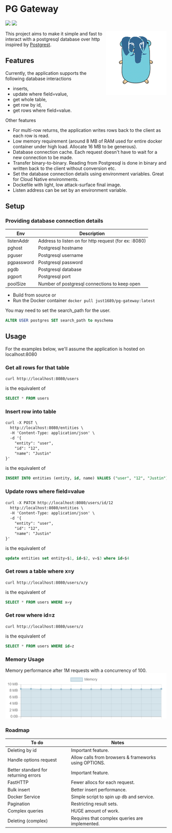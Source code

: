 # PG Gateway
<a href="https://github.com/just1689/pg-gateway/releases"><img src="https://img.shields.io/badge/version-1.0-blue" /></a>&nbsp;<a href="https://goreportcard.com/report/github.com/just1689/pg-gateway"><img src="https://goreportcard.com/badge/github.com/just1689/pg-gateway" /></a><br />

<img align="right" height="200" src="docs/pg2.png" />

This project aims to make it simple and fast to interact with a postgresql database over http inspired by <a href="https://github.com/PostgREST/postgrest">Postgrest</a>.


## Features

Currently, the application supports the following database interactions 
- inserts, 
- update where field=value,
- get whole table, 
- get row by id, 
- get rows where field=value.

Other features
- For multi-row returns, the application writes rows back to the client as each row is read.
- Low memory requirement (around 8 MB of RAM used for entire docker container under high load. Allocate 16 MB to be generous).
- Database connection cache. Each request doesn't have to wait for a new connection to be made.
- Transfer binary-to-binary. Reading from Postgresql is done in binary and written back to the client without conversion etc.
- Set the database connection details using environment variables. Great for Cloud Native environments. 
- Dockefile with light, low attack-surface final image.
- Listen address can be set by an environment variable.

## Setup

### Providing database connection details
| Env | Description |
|---|---|
| listenAddr | Address to listen on for http request (for ex: :8080) |
| pghost | Postgresql hostname |
| pguser | Postgresql username |
| pgpassword | Postgresql password |
| pgdb | Postgresql database |
| pgport | Postgresql port |
| poolSize | Number of postgresql connections to keep open |

- Build from source or
- Run the Docker container `docker pull just1689/pg-gateway:latest`

You may need to set the search_path for the user.
```sql
ALTER USER postgres SET search_path to myschema
```

## Usage
For the examples below, we'll assume the application is hosted on localhost:8080

### Get all rows for that table
```shell script
curl http://localhost:8080/users
```
is the equivalent of  
```sql
SELECT * FROM users
```

### Insert row into table
```shell script
curl -X POST \
  http://localhost:8080/entities \
  -H 'Content-Type: application/json' \
  -d '{
	"entity": "user",
	"id": "12",
	"name": "Justin"
}'
```
is the equivalent of  
```sql
INSERT INTO entities (entity, id, name) VALUES ("user", "12", "Justin")
```

### Update rows where field=value
```shell script
curl -X PATCH http://localhost:8080/users/id/12
  http://localhost:8080/entities \
  -H 'Content-Type: application/json' \
  -d '{
	"entity": "user",
	"id": "12",
	"name": "Justin"
}'
```
is the equivalent of  
```sql
update entities set entity=$1, id=$2, v=$3 where id=$4
```

### Get rows a table where x=y
```shell script
curl http://localhost:8080/users/x/y
```
is the equivalent of  
```sql
SELECT * FROM users WHERE x=y
```

### Get row where id=z
```shell script
curl http://localhost:8080/users/z
```
is the equivalent of  
```sql
SELECT * FROM users WHERE id=z
```



### Memory Usage
Memory performance after 1M requests with a concurrency of 100. 
<img src="docs/memory3.png" />

### Roadmap
| To do | Notes |
|---|---|
| Deleting by id | Important feature. |
| Handle options request | Allow calls from browsers &amp; frameworks using OPTIONS. |
| Better standard for returning errors | Important feature. |
| FastHTTP | Fewer allocs for each request. |
| Bulk insert | Better insert performance. |
| Docker Service | Simple script to spin up db and service. |
| Pagination | Restricting result sets. |
| Complex queries | HUGE amount of work. |
| Deleting (complex) | Requires that complex queries are implemented. |

